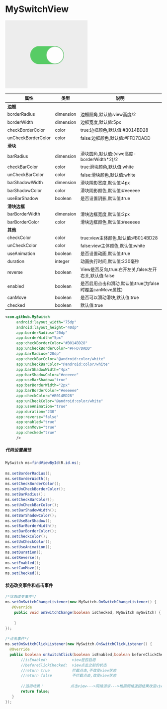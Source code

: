 # MySwitchView


![github](https://github.com/zhongruiAndroid/MySwitchView/blob/master/app/src/main/res/drawable/switchview.gif "github")
  
  
| 属性               | 类型      | 说明                                                     |
|--------------------|-----------|----------------------------------------------------------|
|        **边框**        |           |                                                          |
| borderRadius       | dimension | 边框圆角,默认值:view高度/2                               |
| borderWidth        | dimension | 边框宽度,默认值:5px                                      |
| checkBorderColor   | color     | true:边框颜色,默认值:#B014BD28                           |
| unCheckBorderColor | color     | false:边框颜色,默认值:#FFD7DADD                          |
|        **滑块**        |           |                                                          |
| barRadius          | dimension | 滑块圆角,默认值:(viwe高度-borderWidth*2)/2               |
| checkBarColor      | color     | true:滑块颜色,默认值:white                               |
| unCheckBarColor    | color     | false:滑块颜色,默认值:white                              |
| barShadowWidth     | dimension | 滑块阴影宽度,默认值:4px                                  |
| barShadowColor     | color     | 滑块阴影颜色,默认值:#eeeeee                              |
| useBarShadow       | boolean   | 是否设置阴影,默认值:true                                 |
|      **滑块边框**      |           |                                                          |
| barBorderWidth     | dimension | 滑块边框宽度,默认值:2px                                  |
| barBorderColor     | color     | 滑块边框颜色,默认值:#eeeeee                              |
|        **其他**        |           |                                                          |
| checkColor         | color     | true:view主体颜色,默认值:#B014BD28                       |
| unCheckColor       | color     | false:view主体颜色,默认值:white                          |
| useAnimation       | boolean   | 是否设置动画,默认值:true                                 |
| duration           | integer   | 动画执行时间,默认值:230毫秒                              |
| reverse            | boolean   | View是否反向,true:右开左关,false:左开右关,默认值:false   |
| enabled            | boolean   | 是否启用点击和滑动,默认值:true(为false时覆盖canMove属性) |
| canMove            | boolean   | 是否可以滑动滑块,默认值:true                             |
| checked            | boolean   | 默认值:true                                              |  


```xml
<com.github.MySwitch
	 android:layout_width="75dp"
	 android:layout_height="40dp"
	 app:borderRadius="20dp"
	 app:borderWidth="5px"
	 app:checkBorderColor="#B014BD28"
	 app:unCheckBorderColor="#FFD7DADD"
	 app:barRadius="20dp"
	 app:checkBarColor="@android:color/white"
	 app:unCheckBarColor="@android:color/white"
	 app:barShadowWidth="4px"
	 app:barShadowColor="#eeeeee"
	 app:useBarShadow="true"
	 app:barBorderWidth="2px"
	 app:barBorderColor="#eeeeee"
	 app:checkColor="#B014BD28"
	 app:unCheckColor="@android:color/white"
	 app:useAnimation="true"
	 app:duration="230"
	 app:reverse="false"
	 app:enabled="true"
	 app:canMove="true"
	 app:checked="true"
	 />
```
##### 代码设置属性
```java
MySwitch ms=findViewById(R.id.ms);

ms.setBorderRadius();
ms.setBorderWidth();
ms.setCheckBorderColor();
ms.setUnCheckBorderColor();
ms.setBarRadius();
ms.setCheckBarColor();
ms.setUnCheckBarColor();
ms.setBarShadowWidth();
ms.setBarShadowColor();
ms.setUseBarShadow();
ms.setBarBorderWidth();
ms.setBarBorderColor();
ms.setCheckColor();
ms.setUnCheckColor();
ms.setUseAnimation();
ms.setDuration();
ms.setReverse();
ms.setEnabled();
ms.setCanMove();
ms.setChecked();
```

#### 状态改变事件和点击事件
```java
/*状态改变事件*/
ms.setOnSwitchChangeListener(new MySwitch.OnSwitchChangeListener() {
   @Override
    public void onSwitchChange(boolean isChecked, MySwitch mySwitch) {
        
    }
});

/*点击事件*/
ms.setOnSwitchClickListener(new MySwitch.OnSwitchClickListener() {
  @Override
  public boolean onSwitchClick(boolean isEnabled,boolean beforeClickChecked) {
       //isEnabled:           view是否启用
       //beforeClickChecked:  view点击之前的状态
       //return true          拦截点击,不改变view状态
       //return false         不拦截点击,改变view状态
       
       //适用场景：            点击view--->网络请求--->根据网络返回结果改变viwe状态--->设置返回值(true或false)
       return false;
   }
});
```
